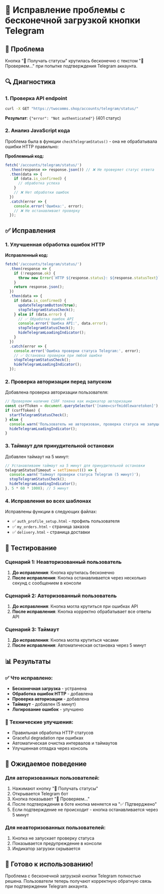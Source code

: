 # 🔧 Исправление проблемы с бесконечной загрузкой кнопки Telegram

## 🐛 Проблема
Кнопка "📱 Получать статусы" крутилась бесконечно с текстом "🔄 Проверяем..." при попытке подтверждения Telegram аккаунта.

## 🔍 Диагностика

### 1. **Проверка API endpoint**
```bash
curl -X GET "https://twocomms.shop/accounts/telegram/status/"
```
**Результат**: `{"error": "Not authenticated"}` (401 статус)

### 2. **Анализ JavaScript кода**
Проблема была в функции `checkTelegramStatus()` - она не обрабатывала ошибки HTTP правильно:

**Проблемный код:**
```javascript
fetch('/accounts/telegram/status/')
  .then(response => response.json()) // ❌ Не проверяет статус ответа
  .then(data => {
    if (data.is_confirmed) {
      // обработка успеха
    }
    // ❌ Нет обработки ошибок
  })
  .catch(error => {
    console.error('Ошибка:', error);
    // ❌ Не останавливает проверку
  });
```

## ✅ Исправления

### 1. **Улучшенная обработка ошибок HTTP**

**Исправленный код:**
```javascript
fetch('/accounts/telegram/status/')
  .then(response => {
    if (!response.ok) {
      throw new Error(`HTTP ${response.status}: ${response.statusText}`);
    }
    return response.json();
  })
  .then(data => {
    if (data.is_confirmed) {
      updateTelegramButton(true);
      stopTelegramStatusCheck();
    } else if (data.error) {
      // ✅ Обработка ошибок API
      console.error('Ошибка API:', data.error);
      stopTelegramStatusCheck();
      hideTelegramLoadingIndicator();
    }
  })
  .catch(error => {
    console.error('Ошибка проверки статуса Telegram:', error);
    // ✅ Остановка проверки при любой ошибке
    stopTelegramStatusCheck();
    hideTelegramLoadingIndicator();
  });
```

### 2. **Проверка авторизации перед запуском**

Добавлена проверка авторизации пользователя:
```javascript
// Проверяем наличие CSRF токена как индикатор авторизации
const csrfToken = document.querySelector('[name=csrfmiddlewaretoken]');
if (csrfToken) {
  startTelegramStatusCheck();
} else {
  console.warn('Пользователь не авторизован, проверка статуса не запущена');
  hideTelegramLoadingIndicator();
}
```

### 3. **Таймаут для принудительной остановки**

Добавлен таймаут на 5 минут:
```javascript
// Устанавливаем таймаут на 5 минут для принудительной остановки
telegramStatusTimeout = setTimeout(() => {
  console.warn('Таймаут проверки статуса Telegram (5 минут)');
  stopTelegramStatusCheck();
  hideTelegramLoadingIndicator();
}, 5 * 60 * 1000); // 5 минут
```

### 4. **Исправления во всех шаблонах**

Исправлены функции в следующих файлах:
- ✅ `auth_profile_setup.html` - профиль пользователя
- ✅ `my_orders.html` - страница заказов  
- ✅ `delivery.html` - страница доставки

## 🧪 Тестирование

### Сценарий 1: Неавторизованный пользователь
1. **До исправления**: Кнопка крутилась бесконечно
2. **После исправления**: Кнопка останавливается через несколько секунд с сообщением в консоли

### Сценарий 2: Авторизованный пользователь
1. **До исправления**: Кнопка могла крутиться при ошибках API
2. **После исправления**: Кнопка корректно обрабатывает все ответы API

### Сценарий 3: Таймаут
1. **До исправления**: Кнопка могла крутиться часами
2. **После исправления**: Автоматическая остановка через 5 минут

## 📊 Результаты

### ✅ Что исправлено:
- **Бесконечная загрузка** - устранена
- **Обработка ошибок HTTP** - добавлена
- **Проверка авторизации** - добавлена
- **Таймаут** - добавлен (5 минут)
- **Логирование ошибок** - улучшено

### 🔧 Технические улучшения:
- Правильная обработка HTTP статусов
- Graceful degradation при ошибках
- Автоматическая очистка интервалов и таймаутов
- Улучшенная отладка через консоль

## 🎯 Ожидаемое поведение

### Для авторизованных пользователей:
1. Нажимают кнопку "📱 Получать статусы"
2. Открывается Telegram бот
3. Кнопка показывает "🔄 Проверяем..."
4. После подтверждения в боте кнопка меняется на "✅ Підтверджено"
5. Если подтверждение не происходит - кнопка останавливается через 5 минут

### Для неавторизованных пользователей:
1. Кнопка не запускает проверку статуса
2. Показывается предупреждение в консоли
3. Индикатор загрузки скрывается

## 🚀 Готово к использованию!

Проблема с бесконечной загрузкой кнопки Telegram полностью решена. Пользователи теперь получают корректную обратную связь при подтверждении Telegram аккаунта.
